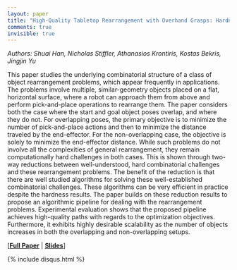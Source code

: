 ```yaml
---
layout: paper
title: "High-Quality Tabletop Rearrangement with Overhand Grasps: Hardness Results and Fast Methods"
comments: true
invisible: true
---
```


<p class="text-left"><i>Authors: Shuai Han, Nicholas Stiffler, Athanasios Krontiris, Kostas Bekris, Jingjin Yu</i></p>

This paper studies the underlying combinatorial structure of a class of object rearrangement problems, which appear frequently in applications. The problems involve multiple, similar-geometry objects placed on a flat, horizontal surface, where a robot can approach them from above and perform pick-and-place operations to rearrange them. The paper considers both the case where the start and goal object poses overlap, and where they do not. For overlapping poses, the primary objective is to minimize the number of pick-and-place actions and then to minimize the distance traveled by the end-effector. For the non-overlapping case, the objective is solely to minimize the end-effector distance. While such problems do not involve all the complexities of general rearrangement, they remain computationally hard challenges in both cases. This is shown through two-way reductions between well-understood, hard combinatorial challenges and these rearrangement problems. The benefit of the reduction is that there are well studied algorithms for solving these well-established combinatorial challenges.  These algorithms can be very efficient in practice despite the hardness results. The paper builds on these reduction results to propose an algorithmic pipeline for dealing with the rearrangement problems. Experimental evaluation shows that the proposed pipeline achieves high-quality paths with regards to the optimization objectives. Furthermore, it exhibits highly desirable scalability as the number of objects increases in both the overlapping and non-overlapping setups.

[<b><a href="/static/papers/40.pdf">Full Paper</a></b> | <b><a href="/static/slides/40.mp4">Slides</a></b>]

{% include disqus.html %}